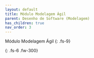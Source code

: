 ```yaml
---
layout: default
title: Módulo Modelagem Ágil
parent: Desenho de Software (Modelagem)
has_children: true
nav_order: 3
---
```


Módulo Modelagem Ágil
{: .fs-9}

<!--Descrição-->
{: .fs-6 .fw-300}
